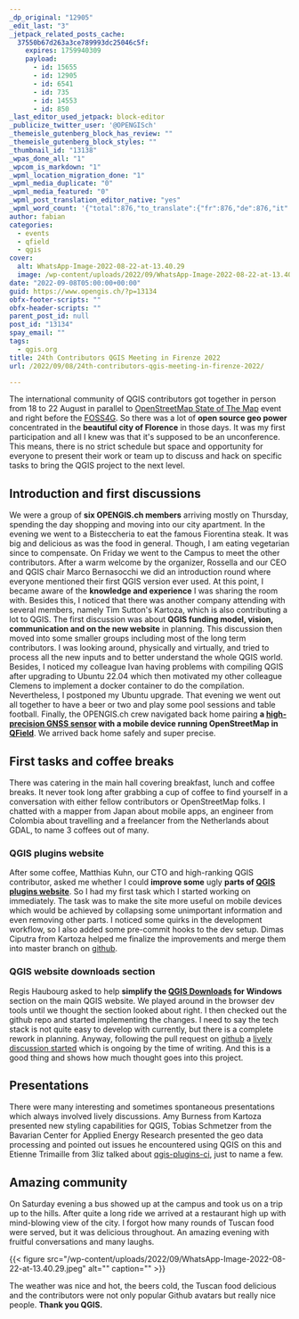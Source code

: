 ```yaml
---
_dp_original: "12905"
_edit_last: "3"
_jetpack_related_posts_cache:
  37550b67d263a3ce789993dc25046c5f:
    expires: 1759940309
    payload:
      - id: 15655
      - id: 12905
      - id: 6541
      - id: 735
      - id: 14553
      - id: 850
_last_editor_used_jetpack: block-editor
_publicize_twitter_user: '@OPENGISch'
_themeisle_gutenberg_block_has_review: ""
_themeisle_gutenberg_block_styles: ""
_thumbnail_id: "13138"
_wpas_done_all: "1"
_wpcom_is_markdown: "1"
_wpml_location_migration_done: "1"
_wpml_media_duplicate: "0"
_wpml_media_featured: "0"
_wpml_post_translation_editor_native: "yes"
_wpml_word_count: '{"total":876,"to_translate":{"fr":876,"de":876,"it":876}}'
author: fabian
categories:
  - events
  - qfield
  - qgis
cover:
  alt: WhatsApp-Image-2022-08-22-at-13.40.29
  image: /wp-content/uploads/2022/09/WhatsApp-Image-2022-08-22-at-13.40.29.jpeg
date: "2022-09-08T05:00:00+00:00"
guid: https://www.opengis.ch/?p=13134
obfx-footer-scripts: ""
obfx-header-scripts: ""
parent_post_id: null
post_id: "13134"
spay_email: ""
tags:
  - qgis.org
title: 24th Contributors QGIS Meeting in Firenze 2022
url: /2022/09/08/24th-contributors-qgis-meeting-in-firenze-2022/

---
```

The international community of QGIS contributors got together in person from 18 to 22 August in parallel to [OpenStreetMap State of The Map](https://2022.stateofthemap.org/) event and right before the [FOSS4G](https://2022.foss4g.org/). So there was a lot of **open source geo power** concentrated in the **beautiful city of Florence** in those days. It was my first participation and all I knew was that it's supposed to be an unconference. This means, there is no strict schedule but space and opportunity for everyone to present their work or team up to discuss and hack on specific tasks to bring the QGIS project to the next level.

## Introduction and first discussions

We were a group of **six OPENGIS.ch members** arriving mostly on Thursday, spending the day shopping and moving into our city apartment. In the evening we went to a Bisteccheria to eat the famous Fiorentina steak. It was big and delicious as was the food in general. Though, I am eating vegetarian since to compensate. On Friday we went to the Campus to meet the other contributors. After a warm welcome by the organizer, Rossella and our CEO and QGIS chair Marco Bernasocchi we did an introduction round where everyone mentioned their first QGIS version ever used. At this point, I became aware of the **knowledge and experience** I was sharing the room with. Besides this, I noticed that there was another company attending with several members, namely Tim Sutton's Kartoza, which is also contributing a lot to QGIS. The first discussion was about **QGIS funding model, vision, communication and on the new website** in planning. This discussion then moved into some smaller groups including most of the long term contributors. I was looking around, physically and virtually, and tried to process all the new inputs and to better understand the whole QGIS world. Besides, I noticed my colleague Ivan having problems with compiling QGIS after upgrading to Ubuntu 22.04 which then motivated my other colleague Clemens to implement a docker container to do the compilation. Nevertheless, I postponed my Ubuntu upgrade. That evening we went out all together to have a beer or two and play some pool sessions and table football. Finally, the OPENGIS.ch crew navigated back home pairing **a [high-precision GNSS sensor](https://www.happysurvey.ch/survey/monch/) with a mobile device running OpenStreetMap in [QField](https://qfield.org/)**. We arrived back home safely and super precise.

## First tasks and coffee breaks

There was catering in the main hall covering breakfast, lunch and coffee breaks. It never took long after grabbing a cup of coffee to find yourself in a conversation with either fellow contributors or OpenStreetMap folks. I chatted with a mapper from Japan about mobile apps, an engineer from Colombia about travelling and a freelancer from the Netherlands about GDAL, to name 3 coffees out of many.

### QGIS plugins website

After some coffee, Matthias Kuhn, our CTO and high-ranking QGIS contributor, asked me whether I could **improve some** ugly **parts of [QGIS plugins website](https://plugins.qgis.org)**. So I had my first task which I started working on immediately. The task was to make the site more useful on mobile devices which would be achieved by collapsing some unimportant information and even removing other parts. I noticed some quirks in the development workflow, so I also added some pre-commit hooks to the dev setup. Dimas Ciputra from Kartoza helped me finalize the improvements and merge them into master branch on [github](https://github.com/qgis/QGIS-Django).

### QGIS website downloads section

Regis Haubourg asked to help **simplify the [QGIS Downloads](https://qgis.org/en/site/forusers/download.html) for Windows** section on the main QGIS website. We played around in the browser dev tools until we thought the section looked about right. I then checked out the github repo and started implementing the changes. I need to say the tech stack is not quite easy to develop with currently, but there is a complete rework in planning. Anyway, following the pull request on [github](https://github.com/qgis/QGIS-Website) a [lively discussion started](https://github.com/qgis/QGIS-Website/pull/1046) which is ongoing by the time of writing. And this is a good thing and shows how much thought goes into this project.

## Presentations

There were many interesting and sometimes spontaneous presentations which always involved lively discussions. Amy Burness from Kartoza presented new styling capabilities for QGIS, Tobias Schmetzer from the Bavarian Center for Applied Energy Research presented the geo data processing and pointed out issues he encountered using QGIS on this and Etienne Trimaille from 3liz talked about [qgis-plugins-ci](https://github.com/opengisch/qgis-plugin-ci), just to name a few.

## Amazing community

On Saturday evening a bus showed up at the campus and took us on a trip up to the hills. After quite a long ride we arrived at a restaurant high up with mind-blowing view of the city. I forgot how many rounds of Tuscan food were served, but it was delicious throughout. An amazing evening with fruitful conversations and many laughs.

{{< figure src="/wp-content/uploads/2022/09/WhatsApp-Image-2022-08-22-at-13.40.29.jpeg" alt="" caption="" >}}

The weather was nice and hot, the beers cold, the Tuscan food delicious and the contributors were not only popular Github avatars but really nice people. **Thank you QGIS.**
